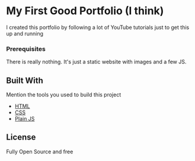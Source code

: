 
# My First Good Portfolio (I think)

I created this portfolio by following a lot of YouTube tutorials just to get this up and running

### Prerequisites

There is really nothing. It's just a static website with images and a few JS.

## Built With

Mention the tools you used to build this project

- [HTML](#)
- [CSS](#)
- [Plain JS](#)


## License

Fully Open Source and free
